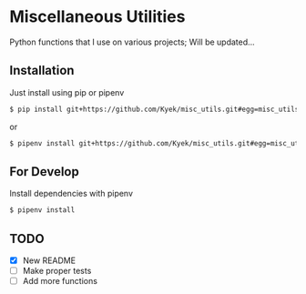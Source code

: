 # Miscellaneous Utilities
Python functions that I use on various projects; Will be updated...
## Installation
Just install using pip or pipenv
```bash
$ pip install git+https://github.com/Kyek/misc_utils.git#egg=misc_utils
```
or
```bash
$ pipenv install git+https://github.com/Kyek/misc_utils.git#egg=misc_utils
```
## For Develop
Install dependencies with pipenv
```bash
$ pipenv install
```
## TODO
- [x] New README
- [ ] Make proper tests
- [ ] Add more functions
